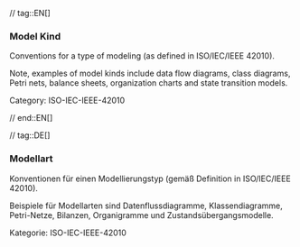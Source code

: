 // tag::EN[]
### Model Kind

Conventions for a type of modeling (as defined in ISO/IEC/IEEE 42010).

Note, examples of model kinds include data flow diagrams, class diagrams, Petri nets, balance sheets, organization charts and state transition models.

Category: ISO-IEC-IEEE-42010

// end::EN[]

// tag::DE[]
### Modellart

Konventionen für einen Modellierungstyp (gemäß Definition in
ISO/IEC/IEEE 42010).

Beispiele für Modellarten sind Datenflussdiagramme, Klassendiagramme,
Petri-Netze, Bilanzen, Organigramme und Zustandsübergangsmodelle.

Kategorie: ISO-IEC-IEEE-42010

